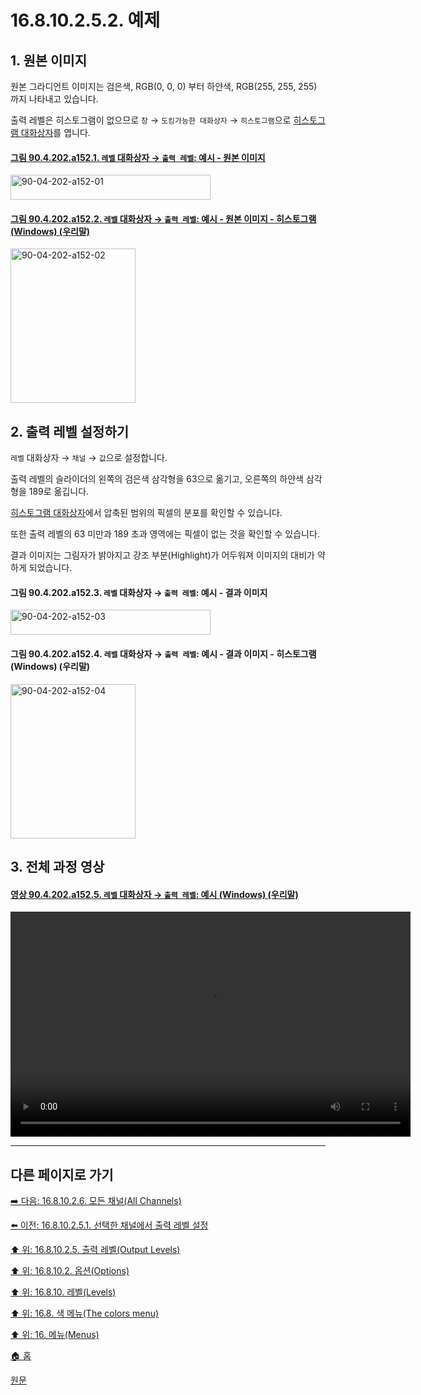 # 16.8.10.2.5.2. 예제

<a id="16-08-10-02-05-02-s1"></a>

## 1. 원본 이미지
원본 그라디언트 이미지는 검은색, RGB(0, 0, 0) 부터 하얀색, RGB(255, 255, 255) 까지 나타내고 있습니다.

출력 레벨은 히스토그램이 없으므로 `창` → `도킹가능한 대화상자` → `히스토그램`으로 [히스토그램 대화상자](./15-02-05-00-histogram-dialog.md)를 엽니다.

<a id="90-04-202-a152-01"></a>

#### [그림 90.4.202.a152.1. `레벨` 대화상자 → `출력 레벨`: 예시 - 원본 이미지](./90-04-0202-levels.md#90-04-202-a152-01)
<img width="320" height="40" alt="90-04-202-a152-01" src="https://github.com/user-attachments/assets/28a7c67f-bde9-4ec8-a054-fa0c5381adb6" />

<a id="90-04-202-a152-02"></a>

#### [그림 90.4.202.a152.2. `레벨` 대화상자 → `출력 레벨`: 예시 - 원본 이미지 - 히스토그램 (Windows) (우리말)](./90-04-0202-levels.md#90-04-202-a152-02)
<img width="200" height="247" alt="90-04-202-a152-02" src="https://github.com/user-attachments/assets/b9b19d29-8005-449b-aacb-3a7effc43b8e" />

<a id="16-08-10-02-05-02-s2"></a>

## 2. 출력 레벨 설정하기
`레벨` 대화상자 → `채널` → `값`으로 설정합니다.

출력 레벨의 슬라이더의 왼쪽의 검은색 삼각형을 63으로 옮기고, 오른쪽의 하얀색 삼각형을 189로 옮깁니다.

[히스토그램 대화상자](./15-02-05-00-histogram-dialog.md)에서 압축된 범위의 픽셀의 분포를 확인할 수 있습니다.

또한 출력 레벨의 63 미만과 189 초과 영역에는 픽셀이 없는 것을 확인할 수 있습니다.

결과 이미지는 그림자가 밝아지고 강조 부분(Highlight)가 어두워져 이미지의 대비가 약하게 되었습니다.

<a id="90-04-202-a152-03"></a>

#### 그림 90.4.202.a152.3. `레벨` 대화상자 → `출력 레벨`: 예시 - 결과 이미지
<img width="320" height="40" alt="90-04-202-a152-03" src="https://github.com/user-attachments/assets/d56f89ab-dc12-4996-bd0d-ce628a6cb5dd" />

<a id="90-04-202-a152-04"></a>

#### 그림 90.4.202.a152.4. `레벨` 대화상자 → `출력 레벨`: 예시 - 결과 이미지 - 히스토그램 (Windows) (우리말)
<img width="200" height="247" alt="90-04-202-a152-04" src="https://github.com/user-attachments/assets/1ad24022-da75-4df5-9276-0778501d621d" />

## 3. 전체 과정 영상

<a id="90-04-202-a152-05"></a>

#### [영상 90.4.202.a152.5. `레벨` 대화상자 → `출력 레벨`: 예시 (Windows) (우리말)](./90-04-0202-levels.md#90-04-202-a152-05)
<video controls="controls" width="640" height="360" src="https://github.com/user-attachments/assets/2af8d102-34f0-4a42-bd33-e1022075fcf4"></video>

***

## 다른 페이지로 가기

[➡️ 다음: 16.8.10.2.6. 모든 채널(All Channels)](./16-08-10-02-06-all_channels.md)

[⬅️ 이전: 16.8.10.2.5.1. 선택한 채널에서 출력 레벨 설정](./16-08-10-02-05-01-working_with_channel.md)

[⬆️ 위: 16.8.10.2.5. 출력 레벨(Output Levels)](./16-08-10-02-05-00-output_levels.md)

[⬆️ 위: 16.8.10.2. 옵션(Options)](./16-08-10-02-00-options.md)

[⬆️ 위: 16.8.10. 레벨(Levels)](./16-08-10-00-levels.md)

[⬆️ 위: 16.8. 색 메뉴(The colors menu)](./16-08-00-the-colors-menu.md)

[⬆️ 위: 16. 메뉴(Menus)](./16-00-menus.md)

[🏠 홈](./00-home.md)

[원문](https://docs.gimp.org/2.10/ko/gimp-tool-levels.html#idm31082)